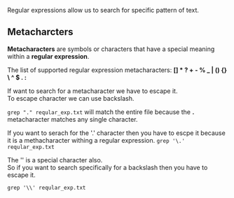 
Regular expressions allow us to search for specific pattern of text.


## Metacharcters

__Metacharacters__ are symbols or characters that have a special meaning within a __regular expression__.

The list of supported regular expression metacharacters: __[] * ? + - % _ | () {} \ ^ $ . :__

If want to search for a metacharacter we have to escape it.\
To escape character we can use backslash.

`grep "." reqular_exp.txt` will match the entire file because the __.__ metacharacter matches any single character.

If you want to serach for the '.' character then you have to escpe it because it is a methacharacter withing a regular expression.
`grep '\.' reqular_exp.txt`

The '\' is a special character also.\
So if you want to search specifically for a backslash then you have to escape it.

`grep '\\' reqular_exp.txt`
